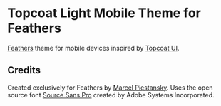 # Topcoat Light Mobile Theme for Feathers

[Feathers](http://feathersui.com/) theme for mobile devices inspired by [Topcoat UI](http://topcoat.io/).

## Credits

Created exclusively for Feathers by [Marcel Piestansky](http://marpies.com/). Uses the open source font [Source Sans Pro](https://github.com/adobe/Source-Sans-Pro) created by Adobe Systems Incorporated.